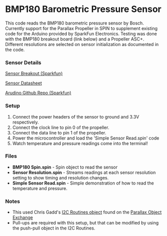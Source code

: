 # BMP180 Barometric Pressure Sensor

This code reads the BMP180 barometric pressure sensor by Bosch. Currently
support for the Parallax Propeller in SPIN to supplement existing code
for the Arduino provided by SparkFun Electronics. Testing was done with
the BMP180 breakout board (link below) and a Propeller ASC+. Different
resolutions are selected on sensor initialization as documented in the
code.

### Sensor Details
[Sensor Breakout (Sparkfun)](www.sparkfun.com/products/11824)

[Sensor Datasheet](https://github.com/sparkfun/BMP180_Breakout/blob/master/BMP180%20Datasheet%20V2.5.pdf?raw=true)

[Arudino Github Repo (Sparkfun)](github.com/sparkfun/BMP180_Breakout)

### Setup
1. Connect the power headers of the sensor to ground and 3.3V respectively.
2. Connect the clock line to pin 0 of the propeller.
3. Connect the data line to pin 1 of the propeller.
4. Power the microcontroller and load the 'Simple Sensor Read.spin' code
5. Watch temperature and pressure readings come into the terminal!

### Files
* **BMP180 Spin.spin** - Spin object to read the sensor
* **Sensor Resolution.spin** - Streams readings at each sensor resolution setting to show timing and resolution changes.
* **Simple Sensor Read.spin** - Simple demonstration of how to read the temperature and pressure.

### Notes
* This used Chris Gadd's [I2C Routines object](http://obex.parallax.com/object/700) found on the [Parallax Object Exchange](http://obex.parallax.com/)
* Pull-ups are required with this setup, but that can be modified by using the
  push-pull object in the I2C Routines.

